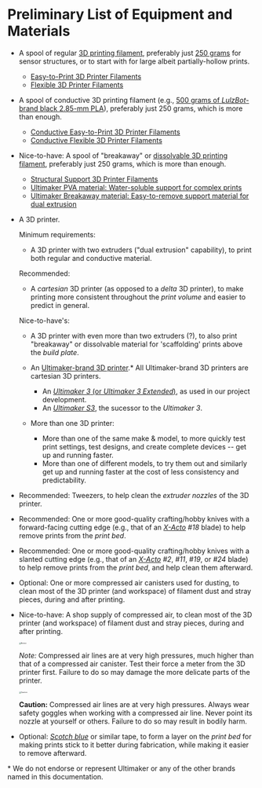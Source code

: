 # Preliminary List of Equipment and Materials

 -  A spool of regular [3D printing filament](https://www.digikey.com/en/products/filter/3d-printing-filaments/944), preferably just [250 grams](https://www.digikey.com/en/products/filter/3d-printing-filaments/944?s=N4IgjCBcoExh0QGMoDMCGAbAzgUwDQgD2UA2iDAOxgAMNIAuoQA4AuUIAyqwE4CWAOwDmIAL7igA) for sensor structures, or to start with for large albeit partially-hollow prints.
    
     -  [Easy-to-Print 3D Printer Filaments ](https://www.mcmaster.com/3d-printer-filaments/easy-to-print-3d-printer-filaments-5/)
     -  [Flexible 3D Printer Filaments ](https://www.mcmaster.com/3d-printer-filaments/flexible-3d-printer-filaments-5/)
    
 -  A spool of conductive 3D printing filament (e.g., [500 grams of *LulzBot*-brand black 2.85-mm PLA](https://www.digikey.com/en/products/detail/lulzbot/RM-PL0100/8605417?s=N4IgjCBcoKxaBjKAzAhgGwM4FMA0IB7KAbRAGYyAmAdgE4AOEfCy%2BgBmpAF18AHAFyggAyvwBOASwB2AcxABffAFpK8EEkjiArnkIkQcLopBKyajdt1FIpMG27zHQA)), preferably just 250 grams, which is more than enough.
    
     -  [Conductive Easy-to-Print 3D Printer Filaments ](https://www.mcmaster.com/3d-printer-filaments/conductive-easy-to-print-3d-printer-filaments/)
     -  [Conductive Flexible 3D Printer Filaments](https://www.mcmaster.com/3d-printer-filaments/conductive-flexible-3d-printer-filaments/)
    
 -  Nice-to-have: A spool of "breakaway" or [dissolvable 3D printing filament](https://www.digikey.com/en/products/detail/polymaker/PM70810/13146566?s=N4IgjCBcoKxaBjKAzAhgGwM4FMA0IB7KAbRABYA2ADgGYB2CkAXXwAcAXKEAZXYCcAlgDsA5iAC%2B%2BALQAmeCCSR%2BAVzyESIOE0kgpNeYpVqikUmAAMzcdaA), preferably just 250 grams, which is more than enough.
    
     -  [Structural Support 3D Printer Filaments](https://www.mcmaster.com/3d-printer-filaments/structural-support-3d-printer-filaments/)
     -  [Ultimaker PVA material: Water-soluble support for complex prints](https://ultimaker.com/materials/pva)
     -  [Ultimaker Breakaway material: Easy-to-remove support material for dual extrusion](https://ultimaker.com/materials/breakaway)
    
 -  A 3D printer.
    
    Minimum requirements:
    
     -  A 3D printer with two extruders ("dual extrusion" capability), to print both regular and conductive material.
    
    Recommended: 
    
     -  A *cartesian* 3D printer (as opposed to a *delta* 3D printer), to make printing more consistent throughout the *print volume* and easier to predict in general.
    
    Nice-to-have's:
    
     -  A 3D printer with even more than two extruders (?), to also print "breakaway" or dissolvable material for 'scaffolding' prints above the *build plate*.
        
     -  An [Ultimaker-brand 3D printer](https://ultimaker.com/3d-printers).* All Ultimaker-brand 3D printers are cartesian 3D printers.
        
         -  An [*Ultimaker 3* (or *Ultimaker 3 Extended*)](https://ultimaker.com/3d-printers/ultimaker-3), as used in our project development.
         -  An [*Ultimaker S3*](https://ultimaker.com/3d-printers/ultimaker-s3), the sucessor to the *Ultimaker 3*.
        
     -  More than one 3D printer:
        
         -  More than one of the same make & model, to more quickly test print settings, test designs, and create complete devices -- get up and running faster.
         -  More than one of different models, to try them out and similarly get up and running faster at the cost of less consistency and predictability.

 -  Recommended: Tweezers, to help clean the *extruder nozzles* of the 3D printer.

 -  Recommended: One or more good-quality crafting/hobby knives with a forward-facing cutting edge (e.g., that of an [*X-Acto*](https://www.xacto.com/knives-blades.html) *#18* blade) to help remove prints from the *print bed*.
    
 -  Recommended: One or more good-quality crafting/hobby knives with a slanted cutting edge (e.g., that of an [*X-Acto*](https://www.xacto.com/knives-blades.html) *#2*, *#11*, *#19*, or *#24* blade) to help remove prints from the *print bed*, and help clean them afterward.
    
 -  Optional: One or more compressed air canisters used for dusting, to clean most of the 3D printer (and workspace) of filament dust and stray pieces, during and after printing.
    
 -  Nice-to-have: A shop supply of compressed air, to clean most of the 3D printer (and workspace) of filament dust and stray pieces, during and after printing.
    
    <img src="https://upload.wikimedia.org/wikipedia/commons/f/fb/ANSI_Notice_Header_-_1998.svg" alt="Notice" style="zoom:25%;" />
    
    *Note:* Compressed air lines are at very high pressures, much higher than that of a compressed air canister. Test their force a meter from the 3D printer first. Failure to do so may damage the more delicate parts of the printer.
    
     <img src="https://upload.wikimedia.org/wikipedia/commons/6/61/ANSI_Caution_Header_-_1998.svg" alt="Caution" style="zoom:25%;" />
    
    **Caution:** Compressed air lines are at very high pressures. Always wear safety goggles when working with a compressed air line. Never point its nozzle at yourself or others. Failure to do so may result in bodily harm.
    
 -  Optional: [*Scotch blue*](https://www.scotchblue.com/3M/en_US/scotchblue/) or similar tape, to form a layer on the *print bed* for making prints stick to it better during fabrication, while making it easier to remove afterward.

\* We do not endorse or represent Ultimaker or any of the other brands named in this documentation.
